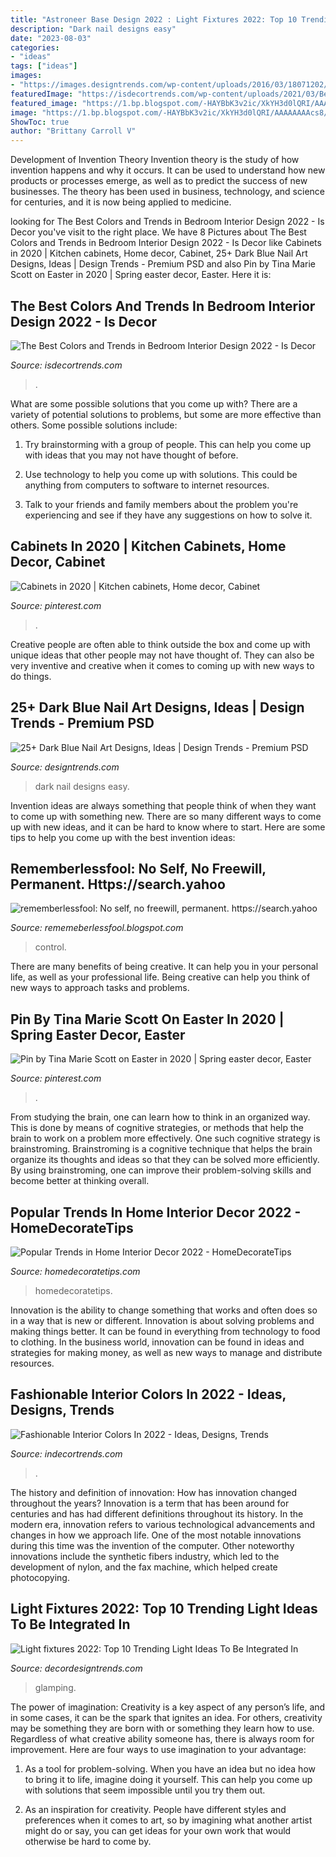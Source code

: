 ```yaml
---
title: "Astroneer Base Design 2022 : Light Fixtures 2022: Top 10 Trending Light Ideas To Be Integrated In"
description: "Dark nail designs easy"
date: "2023-08-03"
categories:
- "ideas"
tags: ["ideas"]
images:
- "https://images.designtrends.com/wp-content/uploads/2016/03/18071202/Stars-Dark-Blue-Nail-Design.jpg"
featuredImage: "https://isdecortrends.com/wp-content/uploads/2021/03/Best-Colors-and-Trends-in-Bedroom-Interior-Design-2022-4.jpg"
featured_image: "https://1.bp.blogspot.com/-HAYBbK3v2ic/XkYH3d0lQRI/AAAAAAAAcs8/_KD_mbCuwWEXHLahhLO7eEQY1DWkjA7VQCLcBGAsYHQ/s1600/Untitled442.png"
image: "https://1.bp.blogspot.com/-HAYBbK3v2ic/XkYH3d0lQRI/AAAAAAAAcs8/_KD_mbCuwWEXHLahhLO7eEQY1DWkjA7VQCLcBGAsYHQ/s1600/Untitled442.png"
ShowToc: true
author: "Brittany Carroll V"
---
```



Development of Invention Theory
Invention theory is the study of how invention happens and why it occurs. It can be used to understand how new products or processes emerge, as well as to predict the success of new businesses. The theory has been used in business, technology, and science for centuries, and it is now being applied to medicine.

	

		
looking for The Best Colors and Trends in Bedroom Interior Design 2022 - Is Decor you've visit to the right place. We have 8 Pictures about The Best Colors and Trends in Bedroom Interior Design 2022 - Is Decor like Cabinets in 2020 | Kitchen cabinets, Home decor, Cabinet, 25+ Dark Blue Nail Art Designs, Ideas | Design Trends - Premium PSD and also Pin by Tina Marie Scott on Easter in 2020 | Spring easter decor, Easter. Here it is:
		
    
## The Best Colors And Trends In Bedroom Interior Design 2022 - Is Decor

<img loading=lazy src="https://isdecortrends.com/wp-content/uploads/2021/03/Best-Colors-and-Trends-in-Bedroom-Interior-Design-2022-4.jpg" onerror="this.onerror=null;this.src='https://tse4.mm.bing.net/th?id=OIP.gwN7Vj9lp_uqFYL741j64QHaD9&amp;pid=15.1';" alt="The Best Colors and Trends in Bedroom Interior Design 2022 - Is Decor">

_Source: isdecortrends.com_

>. 

	

What are some possible solutions that you come up with?
There are a variety of potential solutions to problems, but some are more effective than others. Some possible solutions include:
1. Try brainstorming with a group of people. This can help you come up with ideas that you may not have thought of before.

2. Use technology to help you come up with solutions. This could be anything from computers to software to internet resources.

3. Talk to your friends and family members about the problem you're experiencing and see if they have any suggestions on how to solve it.

    
## Cabinets In 2020 | Kitchen Cabinets, Home Decor, Cabinet

<img loading=lazy src="https://i.pinimg.com/736x/5f/e5/c6/5fe5c6adcb46e5071265fcad33dd0d9a.jpg" onerror="this.onerror=null;this.src='https://tse1.mm.bing.net/th?id=OIP.vRQwcrCC-eMm-Es8C_dm1QHaFj&amp;pid=15.1';" alt="Cabinets in 2020 | Kitchen cabinets, Home decor, Cabinet">

_Source: pinterest.com_

>. 

	

Creative people are often able to think outside the box and come up with unique ideas that other people may not have thought of. They can also be very inventive and creative when it comes to coming up with new ways to do things.

    
## 25+ Dark Blue Nail Art Designs, Ideas | Design Trends - Premium PSD

<img loading=lazy src="https://images.designtrends.com/wp-content/uploads/2016/03/18071202/Stars-Dark-Blue-Nail-Design.jpg" onerror="this.onerror=null;this.src='https://tse1.mm.bing.net/th?id=OIP.fr6WF1tKkjVmkcg_gef_VwHaJM&amp;pid=15.1';" alt="25+ Dark Blue Nail Art Designs, Ideas | Design Trends - Premium PSD">

_Source: designtrends.com_

>dark nail designs easy. 

	

Invention ideas are always something that people think of when they want to come up with something new. There are so many different ways to come up with new ideas, and it can be hard to know where to start. Here are some tips to help you come up with the best invention ideas:

    
## Rememberlessfool: No Self, No Freewill, Permanent. Https://search.yahoo

<img loading=lazy src="https://1.bp.blogspot.com/-HAYBbK3v2ic/XkYH3d0lQRI/AAAAAAAAcs8/_KD_mbCuwWEXHLahhLO7eEQY1DWkjA7VQCLcBGAsYHQ/s1600/Untitled442.png" onerror="this.onerror=null;this.src='https://tse4.mm.bing.net/th?id=OIP.KXKWTlzs8CA09vgtM0qoUQHaEK&amp;pid=15.1';" alt="rememberlessfool: No self, no freewill, permanent. https://search.yahoo">

_Source: rememeberlessfool.blogspot.com_

>control. 

	

There are many benefits of being creative. It can help you in your personal life, as well as your professional life. Being creative can help you think of new ways to approach tasks and problems.

    
## Pin By Tina Marie Scott On Easter In 2020 | Spring Easter Decor, Easter

<img loading=lazy src="https://i.pinimg.com/originals/46/a6/8f/46a68f2986d5940b1e92dee884a95e3f.jpg" onerror="this.onerror=null;this.src='https://tse4.mm.bing.net/th?id=OIP._HcwFelirJsz5dl0ajDOKAHaKg&amp;pid=15.1';" alt="Pin by Tina Marie Scott on Easter in 2020 | Spring easter decor, Easter">

_Source: pinterest.com_

>. 

	

From studying the brain, one can learn how to think in an organized way. This is done by means of cognitive strategies, or methods that help the brain to work on a problem more effectively. One such cognitive strategy is brainstroming. Brainstroming is a cognitive technique that helps the brain organize its thoughts and ideas so that they can be solved more efficiently. By using brainstroming, one can improve their problem-solving skills and become better at thinking overall.

    
## Popular Trends In Home Interior Decor 2022 - HomeDecorateTips

<img loading=lazy src="https://homedecoratetips.com/wp-content/uploads/2020/09/Popular-Trends-in-Home-Interior-Decor-2022-3.jpg" onerror="this.onerror=null;this.src='https://tse1.mm.bing.net/th?id=OIP.ijraBXn9i-He7tpG4aT4zgHaE8&amp;pid=15.1';" alt="Popular Trends in Home Interior Decor 2022 - HomeDecorateTips">

_Source: homedecoratetips.com_

>homedecoratetips. 

	

Innovation is the ability to change something that works and often does so in a way that is new or different. Innovation is about solving problems and making things better. It can be found in everything from technology to food to clothing. In the business world, innovation can be found in ideas and strategies for making money, as well as new ways to manage and distribute resources.

    
## Fashionable Interior Colors In 2022 - Ideas, Designs, Trends

<img loading=lazy src="https://www.indecortrends.com/wp-content/uploads/2021/01/Fashionable-Interior-Colors-In-2022-Ideas-Designs-Trends-3.5.jpg" onerror="this.onerror=null;this.src='https://tse2.mm.bing.net/th?id=OIP.7KvzrGwsS8Gj6Jg9XVMWUgHaE8&amp;pid=15.1';" alt="Fashionable Interior Colors In 2022 - Ideas, Designs, Trends">

_Source: indecortrends.com_

>. 

	

The history and definition of innovation: How has innovation changed throughout the years?
Innovation is a term that has been around for centuries and has had different definitions throughout its history. In the modern era, innovation refers to various technological advancements and changes in how we approach life. One of the most notable innovations during this time was the invention of the computer. Other noteworthy innovations include the synthetic fibers industry, which led to the development of nylon, and the fax machine, which helped create photocopying.

    
## Light Fixtures 2022: Top 10 Trending Light Ideas To Be Integrated In

<img loading=lazy src="https://decordesigntrends.com/wp-content/uploads/2021/05/Glamping-1.jpg" onerror="this.onerror=null;this.src='https://tse1.mm.bing.net/th?id=OIP.j_-P1lRpj1fzPreBglC0ZQAAAA&amp;pid=15.1';" alt="Light fixtures 2022: Top 10 Trending Light Ideas To Be Integrated In">

_Source: decordesigntrends.com_

>glamping. 

	

The power of imagination:
Creativity is a key aspect of any person’s life, and in some cases, it can be the spark that ignites an idea. For others, creativity may be something they are born with or something they learn how to use. Regardless of what creative ability someone has, there is always room for improvement. Here are four ways to use imagination to your advantage: 
1. As a tool for problem-solving. When you have an idea but no idea how to bring it to life, imagine doing it yourself. This can help you come up with solutions that seem impossible until you try them out.

2. As an inspiration for creativity. People have different styles and preferences when it comes to art, so by imagining what another artist might do or say, you can get ideas for your own work that would otherwise be hard to come by.

